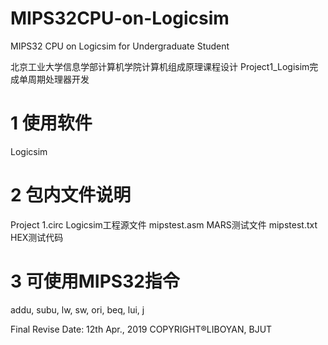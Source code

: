 # MIPS32CPU-on-Logicsim
MIPS32 CPU on Logicsim for Undergraduate Student

北京工业大学信息学部计算机学院计算机组成原理课程设计
Project1_Logisim完成单周期处理器开发

# 1 使用软件
Logicsim

# 2 包内文件说明
Project 1.circ  Logicsim工程源文件
mipstest.asm    MARS测试文件
mipstest.txt    HEX测试代码

# 3 可使用MIPS32指令
addu, subu, lw, sw, ori, beq, lui, j


Final Revise Date: 12th Apr., 2019
COPYRIGHT®LIBOYAN, BJUT